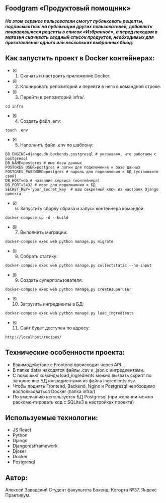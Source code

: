## Foodgram «Продуктовый помощник»
##### На этом сервисе пользователи смогут публиковать рецепты, подписываться на публикации других пользователей, добавлять понравившиеся рецепты в список «Избранное», а перед походом в магазин скачивать сводный список продуктов, необходимых для приготовления одного или нескольких выбранных блюд.

## Как запустить проект в Docker контейнерах:
- [x] 1) Скачать и настроить приложение Docker.
- [x] 2) Клонировать репозиторий и перейти в него в командной строке.

- [x] 3) Перейти в репозиторий infra/.

```
cd infra
```

- [x] 4) Создать файл .env:

```
touch .env
```

- [x] 5) Наполнить файл .env по шаблону:

```
DB_ENGINE=django.db.backends.postgresql # указываем, что работаем с postgresql
DB_NAME=postgres # имя базы данных
POSTGRES_USER=postgres # логин для подключения к базе данных
POSTGRES_PASSWORD=postgres # пароль для подключения к БД (установите свой)
DB_HOST=db # название сервиса (контейнера)
DB_PORT=5432 # порт для подключения к БД
SECRET_KEY='your_secret_key' # ваш секретный ключ из настроек Django проекта
```

- [x] 6) Запустить сборку образа и запуск контейнера командой:

```
docker-compose up -d --build
```

- [x] 7) Выполнить миграции:

```
docker-compose exec web python manage.py migrate
```

- [x] 8) Собрать статику:

```
docker-compose exec web python manage.py collectstatic --no-input 
```

- [x] 9) Создать суперпользователя:

```
docker-compose exec web python manage.py createsuperuser
```

- [x] 10) Загрузить ингредиенты в БД:

```
docker-compose exec web python manage.py load_ingredients
```

- [x] 11) Сайт будет доступен по адресу:

```
http://localhost/recipes/
```

## Технические особенности проекта:
- Взаимодействие с Frontend происходит через API.
- В папке data/ находятся файлы .csv и .json с ингредиентами.
- С помощью команды load_ingredients можно вызвать скрипт по заполнению БД ингредиентами из файла ingredients.csv.
- Чтобы поднять Frontend, Backend, Nginx и Postgresql необходимо воспользоваться Docker (папка infra/)
- По умолчанию используется БД Postgresql (при желании можно раскоментировать код с SQLite3 в настройках проекта)

## Используемые технологии:

- JS React
- Python
- Django
- Djangorestframework
- Djoser
- Docker
- Postgresql

## Автор:

Алексей Завадский
Студент факультета Бэкенд. Когорта №37.
Яндекс Практикум.
